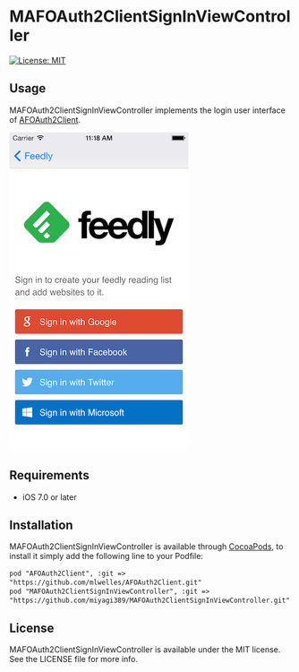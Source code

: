 # MAFOAuth2ClientSignInViewController

[![License: MIT](https://img.shields.io/badge/license-MIT-blue.svg?style=flat)](https://github.com/miyagi389/MAFOAuth2ClientSignInViewController/blob/master/LICENSE)

## Usage

MAFOAuth2ClientSignInViewController implements the login user interface of [AFOAuth2Client](https://github.com/AFNetworking/AFOAuth2Client).

![](https://raw.githubusercontent.com/miyagi389/MAFOAuth2ClientSignInViewController/master/Images/screenshot_001.png)

## Requirements

* iOS 7.0 or later

## Installation

MAFOAuth2ClientSignInViewController is available through [CocoaPods](http://cocoapods.org), to install
it simply add the following line to your Podfile:

    pod "AFOAuth2Client", :git => "https://github.com/mlwelles/AFOAuth2Client.git"
    pod "MAFOAuth2ClientSignInViewController", :git => "https://github.com/miyagi389/MAFOAuth2ClientSignInViewController.git"

## License

MAFOAuth2ClientSignInViewController is available under the MIT license. See the LICENSE file for more info.

